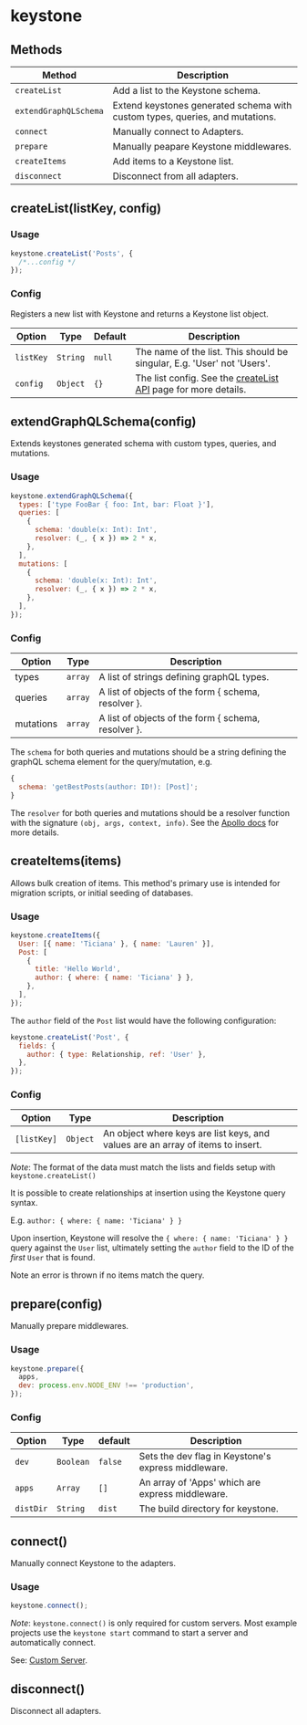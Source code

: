 <!--[meta]
section: api
title: Keystone
order: 1
[meta]-->

# keystone

## Methods

| Method                | Description                                                                  |
| --------------------- | ---------------------------------------------------------------------------- |
| `createList`          | Add a list to the Keystone schema.                                           |
| `extendGraphQLSchema` | Extend keystones generated schema with custom types, queries, and mutations. |
| `connect`             | Manually connect to Adapters.                                                |
| `prepare`             | Manually peapare Keystone middlewares.                                       |
| `createItems`         | Add items to a Keystone list.                                                |
| `disconnect`          | Disconnect from all adapters.                                                |

<!--

## Super secret methods

Hello curious user. Here are some undocumented methods you _can_ use.
Please note: We use these internally but provide no support or assurance if used in your projects.

| Method                | Description                                                                  |
| --------------------- | ---------------------------------------------------------------------------- |
| `dumpSchema`          | Dump schema to a file.                                                       |
| `getTypeDefs`         | Remove from user documentation?                                              |
| `registerSchema`      | Remove from user documentation?                                              |
| `getAdminSchema`      | Remove from user documentation?                                              |
| `getAccessContext`    | Remove from user documentation?                                              |
| `createItem`          | Remove from user documentation?                                              |
| `getAdminMeta`        | Remove from user documentation?                                              |

-->

## createList(listKey, config)

### Usage

```javascript
keystone.createList('Posts', {
  /*...config */
});
```

### Config

Registers a new list with Keystone and returns a Keystone list object.

| Option    | Type     | Default | Description                                                                                                 |
| --------- | -------- | ------- | ----------------------------------------------------------------------------------------------------------- |
| `listKey` | `String` | `null`  | The name of the list. This should be singular, E.g. 'User' not 'Users'.                                     |
| `config`  | `Object` | `{}`    | The list config. See the [createList API](https://v5.keystonejs.com/api/create-list) page for more details. |

## extendGraphQLSchema(config)

Extends keystones generated schema with custom types, queries, and mutations.

### Usage

```javascript
keystone.extendGraphQLSchema({
  types: ['type FooBar { foo: Int, bar: Float }'],
  queries: [
    {
      schema: 'double(x: Int): Int',
      resolver: (_, { x }) => 2 * x,
    },
  ],
  mutations: [
    {
      schema: 'double(x: Int): Int',
      resolver: (_, { x }) => 2 * x,
    },
  ],
});
```

### Config

| Option    | Type    | Description                                         |
| --------- | ------- | --------------------------------------------------- |
| types     | `array` | A list of strings defining graphQL types.           |
| queries   | `array` | A list of objects of the form { schema, resolver }. |
| mutations | `array` | A list of objects of the form { schema, resolver }. |

The `schema` for both queries and mutations should be a string defining the graphQL schema element for the query/mutation, e.g.

```javascript
{
  schema: 'getBestPosts(author: ID!): [Post]';
}
```

The `resolver` for both queries and mutations should be a resolver function with the signature `(obj, args, context, info)`. See the [Apollo docs](https://www.apollographql.com/docs/graphql-tools/resolvers/#resolver-function-signature) for more details.

## createItems(items)

Allows bulk creation of items. This method's primary use is intended for migration scripts, or initial seeding of databases.

### Usage

```javascript
keystone.createItems({
  User: [{ name: 'Ticiana' }, { name: 'Lauren' }],
  Post: [
    {
      title: 'Hello World',
      author: { where: { name: 'Ticiana' } },
    },
  ],
});
```

The `author` field of the `Post` list would have the following configuration:

```javascript
keystone.createList('Post', {
  fields: {
    author: { type: Relationship, ref: 'User' },
  },
});
```

### Config

| Option      | Type     | Description                                                                     |
| ----------- | -------- | ------------------------------------------------------------------------------- |
| `[listKey]` | `Object` | An object where keys are list keys, and values are an array of items to insert. |

_Note_: The format of the data must match the lists and fields setup with `keystone.createList()`

It is possible to create relationships at insertion using the Keystone query syntax.

E.g. `author: { where: { name: 'Ticiana' } }`

Upon insertion, Keystone will resolve the `{ where: { name: 'Ticiana' } }` query
against the `User` list, ultimately setting the `author` field to the ID of the
_first_ `User` that is found.

Note an error is thrown if no items match the query.

## prepare(config)

Manually prepare middlewares.

### Usage

```javascript
keystone.prepare({
  apps,
  dev: process.env.NODE_ENV !== 'production',
});
```

### Config

| Option    | Type      | default | Description                                         |
| --------- | --------- | ------- | --------------------------------------------------- |
| `dev`     | `Boolean` | `false` | Sets the dev flag in Keystone's express middleware. |
| `apps`    | `Array`   | `[]`    | An array of 'Apps' which are express middleware.    |
| `distDir` | `String`  | `dist`  | The build directory for keystone.                   |

## connect()

Manually connect Keystone to the adapters.

### Usage

```javascript
keystone.connect();
```

_Note_: `keystone.connect()` is only required for custom servers. Most example projects use the `keystone start` command to start a server and automatically connect.

See: [Custom Server](https://v5.keystonejs.com/guides/custom-server).

## disconnect()

Disconnect all adapters.

